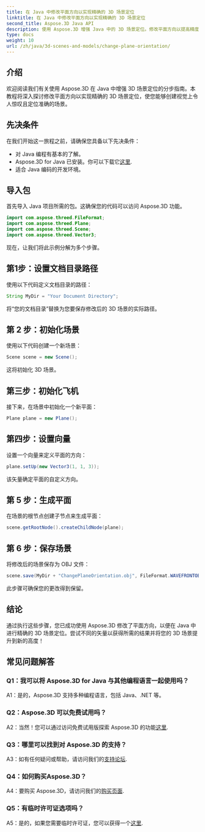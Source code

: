 ```yaml
---
title: 在 Java 中修改平面方向以实现精确的 3D 场景定位
linktitle: 在 Java 中修改平面方向以实现精确的 3D 场景定位
second_title: Aspose.3D Java API
description: 使用 Aspose.3D 增强 Java 中的 3D 场景定位。修改平面方向以提高精度。立即下载以获得迷人的视觉体验。
type: docs
weight: 10
url: /zh/java/3d-scenes-and-models/change-plane-orientation/
---
```

## 介绍

欢迎阅读我们有关使用 Aspose.3D 在 Java 中增强 3D 场景定位的分步指南。本教程将深入探讨修改平面方向以实现精确的 3D 场景定位，使您能够创建视觉上令人惊叹且定位准确的场景。

## 先决条件

在我们开始这一旅程之前，请确保您具备以下先决条件：

- 对 Java 编程有基本的了解。
- Aspose.3D for Java 已安装。你可以下载它[这里](https://releases.aspose.com/3d/java/).
- 适合 Java 编码的开发环境。

## 导入包

首先导入 Java 项目所需的包。这确保您的代码可以访问 Aspose.3D 功能。 

```java
import com.aspose.threed.FileFormat;
import com.aspose.threed.Plane;
import com.aspose.threed.Scene;
import com.aspose.threed.Vector3;
```

现在，让我们将此示例分解为多个步骤。

## 第1步：设置文档目录路径

使用以下代码定义文档目录的路径：

```java
String MyDir = "Your Document Directory";
```

将“您的文档目录”替换为您要保存修改后的 3D 场景的实际路径。

## 第 2 步：初始化场景

使用以下代码创建一个新场景：

```java
Scene scene = new Scene();
```

这将初始化 3D 场景。

## 第三步：初始化飞机

接下来，在场景中初始化一个新平面：

```java
Plane plane = new Plane();
```

## 第四步：设置向量

设置一个向量来定义平面的方向：

```java
plane.setUp(new Vector3(1, 1, 3));
```

该矢量确定平面的自定义方向。

## 第 5 步：生成平面

在场景的根节点创建子节点来生成平面：

```java
scene.getRootNode().createChildNode(plane);
```

## 第 6 步：保存场景

将修改后的场景保存为 OBJ 文件：

```java
scene.save(MyDir + "ChangePlaneOrientation.obj", FileFormat.WAVEFRONTOBJ);
```

此步骤可确保您的更改得到保留。

## 结论

通过执行这些步骤，您已成功使用 Aspose.3D 修改了平面方向，以便在 Java 中进行精确的 3D 场景定位。尝试不同的矢量以获得所需的结果并将您的 3D 场景提升到新的高度！


## 常见问题解答

### Q1：我可以将 Aspose.3D for Java 与其他编程语言一起使用吗？

A1：是的，Aspose.3D 支持多种编程语言，包括 Java、.NET 等。

### Q2：Aspose.3D 可以免费试用吗？

 A2：当然！您可以通过访问免费试用版探索 Aspose.3D 的功能[这里](https://releases.aspose.com/).

### Q3：哪里可以找到对 Aspose.3D 的支持？

 A3：如有任何疑问或帮助，请访问我们的[支持论坛](https://forum.aspose.com/c/3d/18).

### Q4：如何购买Aspose.3D？

 A4：要购买 Aspose.3D，请访问我们的[购买页面](https://purchase.aspose.com/buy).

### Q5：有临时许可证选项吗？

 A5：是的，如果您需要临时许可证，您可以获得一个[这里](https://purchase.aspose.com/temporary-license/).